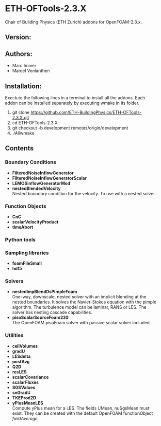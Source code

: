 # ETH-OFTools-2.3.X

Chair of Building Physics (ETH Zurich) addons for OpenFOAM-2.3.x.


## Version:


## Authors:
* Marc Immer
* Marcel Vonlanthen


## Installation:
Exectute the following lines in a terminal to install all the addons. Each
addon can be installed separately by executing wmake in its folder.
1. git clone https://github.com/ETH-BuildingPhysics/ETH-OFTools-2.3.X.git
2. cd ETH-OFTools-2.3.X
3. git checkout -b development remotes/origin/development
4. ./Allwmake

## Contents

### Boundary Conditions
* **FilteredNoiseInflowGenerator**     
* **FilteredNoiseInflowGeneratorScalar**     
* **LEMOSinflowGeneratorMod**     
* **nestedBlendedVelocity**   
  Nested boundary condition for the velocity. To use with a nested solver.

### Function Objects
* **CnC**  
* **scalarVelocityProduct**  
* **timeAbort**  

### Python tools

### Sampling libraries
* **foamFileSmall**  
* **hdf5**  

### Solvers
* **nestedImpBlendDsPimpleFoam**  
  One-way, downscale, nested solver with an implicit blending at the nested boundaries. It solves the Navier-Stokes equation with the pimple algorithm. The turbulence model can be laminar, RANS or LES. The solver has nesting cascade capabilities.
* **pisoScalarSourceFoam230**     
  The OpenFOAM pisoFoam solver with passive scalar solver included.


### Utilities
* **cellVolumes**    
* **gradU**    
* **LESdelta**    
* **postAvg**    
* **Q2D**    
* **resLES**  
* **scalarCovariance**  
* **scalarFluxes**  
* **SGSValues**  
* **snGradU**  
* **TKEProd2D**  
* **yPlusMeanLES**      
  Compute yPlus mean for a LES. The fields UMean, nuSgsMean must exist. They can be created with the default OpenFOAM functionObject *fieldAverage*